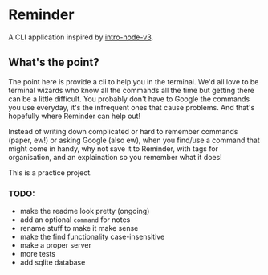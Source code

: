 # Reminder

A CLI application inspired by [intro-node-v3](https://github.com/Hendrixer/intro-node-v3).

## What's the point?

The point here is provide a cli to help you in the terminal.
We'd all love to be terminal wizards who know all the commands all the time but getting there can be a little difficult. You probably don't have to Google the commands you use everyday, it's the infrequent ones that cause problems. And that's hopefully where Reminder can help out!

Instead of writing down complicated or hard to remember commands (paper, ew!) or asking Google (also ew), when you find/use a command that might come in handy, why not save it to Reminder, with tags for organisation, and an explaination so you remember what it does!

This is a practice project.

### TODO:

-   make the readme look pretty (ongoing)
-   add an optional `command` for notes
-   rename stuff to make it make sense
-   make the find functionality case-insensitive
-   make a proper server
-   more tests
-   add sqlite database
